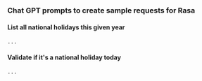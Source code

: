 ### Chat GPT prompts to create sample requests for Rasa

#### List all national holidays this given year

```
...
```

#### Validate if it's a national holiday today

```
...
```
